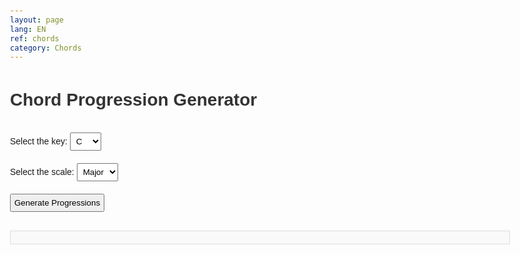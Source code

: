 ```yaml
---
layout: page
lang: EN
ref: chords
category: Chords
---
```

 <style>
        body {
            font-family: Arial, sans-serif;
            max-width: 800px;
            margin: 0 auto;
            padding: 20px;
            line-height: 1.6;
        }
        h1 {
            color: #333;
        }
        #output {
            margin-top: 20px;
            border: 1px solid #ddd;
            padding: 10px;
            background-color: #f9f9f9;
        }
        select, button {
            margin: 10px 0;
            padding: 5px;
        }
    </style>    
<body>
    <h1>Chord Progression Generator</h1>
    <label for="key">Select the key: </label>
    <select id="key" name="key">
        <option value="C">C</option>
        <option value="C#">C#</option>
        <option value="D">D</option>
        <option value="D#">D#</option>
        <option value="E">E</option>
        <option value="F">F</option>
        <option value="F#">F#</option>
        <option value="G">G</option>
        <option value="G#">G#</option>
        <option value="A">A</option>
        <option value="A#">A#</option>
        <option value="B">B</option>
    </select>
    <br>
    <label for="scale">Select the scale: </label>
    <select id="scale" name="scale">
        <option value="major">Major</option>
        <option value="minor">Minor</option>
    </select>
    <br>
    <button onclick="generateProgressions()">Generate Progressions</button>
    <div id="output"></div>
    <script>
        const majorScale = ["I", "ii", "iii", "IV", "V", "vi", "vii°"];
        const minorScale = ["i", "ii°", "III", "iv", "v", "VI", "VII"];

        const majorProgressions = [
    ["I", "V", "vi", "IV"],
    ["I", "IV", "V"],
    ["ii", "V", "I"],
    ["I", "vi", "IV", "V"],
    ["I", "V", "vi", "iii", "IV", "I", "IV", "V"],
    ["I", "IV", "vi", "V"],
    ["I", "V", "vi", "IV", "I", "V", "IV", "V"],
    ["I", "iii", "IV", "vi"],
    ["I", "vi", "ii", "V"],
    ["I", "IV", "I", "V"],
    ["I", "V", "IV", "V"],
    ["ii", "IV", "V", "I"],
    ["I", "V", "vi", "iii", "IV", "I", "ii", "V"],
    ["I", "iii", "vi", "IV"],
    ["I", "V", "IV", "I"],
    ["I", "IV", "ii", "V"],
    ["I", "vi", "iii", "V"],
    ["I", "IV", "V", "vi"],
    ["I", "V", "ii", "IV"],
    ["I", "iii", "IV", "V"],
    ["I", "vi", "IV", "ii", "V"],
    ["I", "IV", "I", "V", "vi", "IV", "ii", "V"],
    ["I", "V", "vi", "IV", "ii", "V", "I"],
    ["I", "iii", "vi", "ii", "V"],
    ["I", "IV", "V", "iii", "vi"],
    ["IV", "V", "I", "vi"],
    ["vi", "IV", "I", "V"],
    ["V", "vi", "IV", "I"],
    ["iii", "IV", "I", "V"],
    ["IV", "I", "V", "vi"],
    ["V", "IV", "I"],
    ["ii", "IV", "I", "V"]
];

const minorProgressions = [
    ["i", "iv", "v"],
    ["i", "VI", "III", "VII"],
    ["i", "iv", "VII", "III"],
    ["i", "v", "VI", "v"],
    ["i", "VII", "VI", "VII"],
    ["i", "VI", "VII", "v"],
    ["i", "iv", "VII", "v"],
    ["i", "III", "VII", "iv"],
    ["i", "v", "iv", "i"],
    ["i", "VI", "III", "iv"],
    ["i", "iv", "v", "i"],
    ["i", "VII", "VI", "v"],
    ["i", "ii°", "v", "i"],
    ["i", "iv", "III", "VII"],
    ["i", "VI", "iv", "v"],
    ["i", "v", "VI", "III"],
    ["i", "iv", "i", "v"],
    ["i", "VII", "III", "VI"],
    ["i", "III", "iv", "v"],
    ["i", "ii°", "V", "i"],
    ["i", "iv", "VII", "VI"],
    ["i", "v", "iv", "v"],
    ["i", "VI", "iv", "III", "VII"],
    ["i", "iv", "v", "VI", "III", "VII"],
    ["i", "III", "VI", "iv", "v", "i"],
    ["iv", "i", "v", "VI"],
    ["VI", "VII", "i", "iv"],
    ["v", "i", "iv", "VII"],
    ["iv", "VII", "i", "III"],
    ["ii°", "V", "i"],
    ["VII", "i", "VI", "v"],
    ["III", "iv", "i", "v"],
    ["iv", "i", "VII", "III"],
    ["VII", "iv", "i", "v"],
    ["VI", "ii°", "i", "v"]
];

        const keyMap = {
            "C": ["C", "D", "E", "F", "G", "A", "B"],
            "C#": ["C#", "D#", "E#", "F#", "G#", "A#", "B#"],
            "D": ["D", "E", "F#", "G", "A", "B", "C#"],
            "D#": ["D#", "E#", "F##", "G#", "A#", "B#", "C##"],
            "E": ["E", "F#", "G#", "A", "B", "C#", "D#"],
            "F": ["F", "G", "A", "Bb", "C", "D", "E"],
            "F#": ["F#", "G#", "A#", "B", "C#", "D#", "E#"],
            "G": ["G", "A", "B", "C", "D", "E", "F#"],
            "G#": ["G#", "A#", "B#", "C#", "D#", "E#", "F##"],
            "A": ["A", "B", "C#", "D", "E", "F#", "G#"],
            "A#": ["A#", "B#", "C##", "D#", "E#", "F##", "G##"],
            "B": ["B", "C#", "D#", "E", "F#", "G#", "A#"],
            "C minor": ["C", "D", "Eb", "F", "G", "Ab", "Bb"],
            "C# minor": ["C#", "D#", "E", "F#", "G#", "A", "B"],
            "D minor": ["D", "E", "F", "G", "A", "Bb", "C"],
            "D# minor": ["D#", "E#", "F#", "G#", "A#", "B", "C#"],
            "E minor": ["E", "F#", "G", "A", "B", "C", "D"],
            "F minor": ["F", "G", "Ab", "Bb", "C", "Db", "Eb"],
            "F# minor": ["F#", "G#", "A", "B", "C#", "D", "E"],
            "G minor": ["G", "A", "Bb", "C", "D", "Eb", "F"],
            "G# minor": ["G#", "A#", "B", "C#", "D#", "E", "F#"],
            "A minor": ["A", "B", "C", "D", "E", "F", "G"],
            "A# minor": ["A#", "B#", "C#", "D#", "E#", "F#", "G#"],
            "B minor": ["B", "C#", "D", "E", "F#", "G", "A"]
        };

        function getChordName(scale, index, chord, isMinorKey) {
            let note = scale[index];
            if (isMinorKey) {
                if (["i", "iv", "v"].includes(chord)) {
                    note += "m";
                } else if (chord === "ii°") {
                    note += "dim";
                } else if (chord === "V") {
                    note += "M";
                }
            } else {
                if (["ii", "iii", "vi"].includes(chord)) {
                    note += "m";
                } else if (chord === "vii°") {
                    note += "dim";
                }
            }
            return note;
        }

        function getChordIndex(scale, chord) {
            if (chord === "V" && scale === minorScale) {
                return 4;
            }
            return scale.indexOf(chord);
        }

        function getProgressions(key, scaleType) {
            const isMinorKey = scaleType === "minor";
            const scale = isMinorKey ? minorScale : majorScale;
            const progressions = isMinorKey ? minorProgressions : majorProgressions;
            const selectedProgressions = progressions.sort(() => 0.5 - Math.random()).slice(0, 3);

            const keyNotes = keyMap[key];
            return selectedProgressions.map(progression => {
                const translatedProgression = progression.map(chord => {
                    const index = getChordIndex(scale, chord);
                    return getChordName(keyNotes, index, chord, isMinorKey);
                });
                return [progression, translatedProgression];
            });
        }

        function generateProgressions() {
            const key = document.getElementById('key').value;
            const scaleType = document.getElementById('scale').value;

            const progressions = getProgressions(key, scaleType);
            
            let output = '';
            progressions.forEach(([numeral, chords]) => {
                output += `Numeral Notation: ${numeral.join(' - ')}<br>`;
                output += `Chord Progression in Key: ${chords.join(' - ')}<br><br>`;
            });

            document.getElementById('output').innerHTML = output;
        }
    </script>
</body>